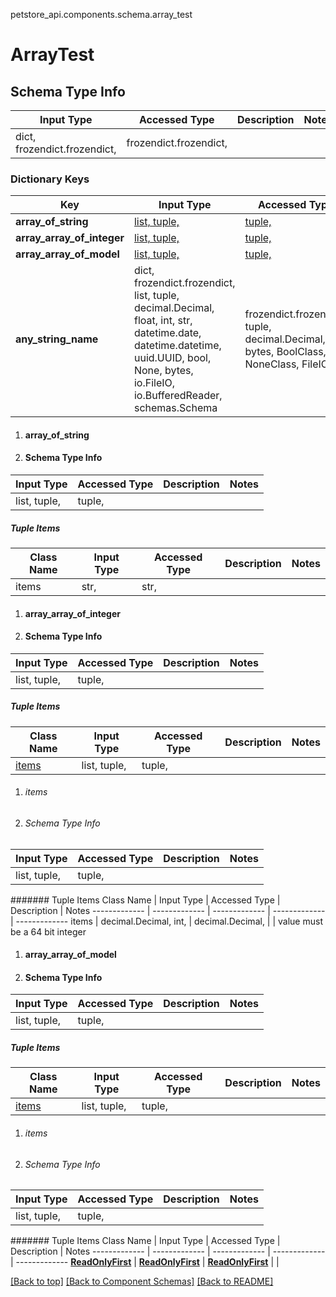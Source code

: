 <a name="top"></a>
petstore_api.components.schema.array_test
# ArrayTest

## Schema Type Info
Input Type | Accessed Type | Description | Notes
------------ | ------------- | ------------- | -------------
dict, frozendict.frozendict,  | frozendict.frozendict,  |  |

### Dictionary Keys
Key | Input Type | Accessed Type | Description | Notes
------------ | ------------- | ------------- | ------------- | -------------
**array_of_string** | [list, tuple, ](#array_of_string) | [tuple, ](#array_of_string) |  | [optional]
**array_array_of_integer** | [list, tuple, ](#array_array_of_integer) | [tuple, ](#array_array_of_integer) |  | [optional]
**array_array_of_model** | [list, tuple, ](#array_array_of_model) | [tuple, ](#array_array_of_model) |  | [optional]
**any_string_name** | dict, frozendict.frozendict, list, tuple, decimal.Decimal, float, int, str, datetime.date, datetime.datetime, uuid.UUID, bool, None, bytes, io.FileIO, io.BufferedReader, schemas.Schema | frozendict.frozendict, tuple, decimal.Decimal, str, bytes, BoolClass, NoneClass, FileIO | any string name can be used but the value must be the correct type | [optional]

1. #### array_of_string
1. #### Schema Type Info
Input Type | Accessed Type | Description | Notes
------------ | ------------- | ------------- | -------------
list, tuple,  | tuple,  |  |
##### Tuple Items
Class Name | Input Type | Accessed Type | Description | Notes
------------- | ------------- | ------------- | ------------- | -------------
items | str,  | str,  |  |


1. #### array_array_of_integer
1. #### Schema Type Info
Input Type | Accessed Type | Description | Notes
------------ | ------------- | ------------- | -------------
list, tuple,  | tuple,  |  |
##### Tuple Items
Class Name | Input Type | Accessed Type | Description | Notes
------------- | ------------- | ------------- | ------------- | -------------
[items](#items) | list, tuple,  | tuple,  |  |
1. ###### items
1. ###### Schema Type Info
Input Type | Accessed Type | Description | Notes
------------ | ------------- | ------------- | -------------
list, tuple,  | tuple,  |  |
####### Tuple Items
Class Name | Input Type | Accessed Type | Description | Notes
------------- | ------------- | ------------- | ------------- | -------------
items | decimal.Decimal, int,  | decimal.Decimal,  |  | value must be a 64 bit integer



1. #### array_array_of_model
1. #### Schema Type Info
Input Type | Accessed Type | Description | Notes
------------ | ------------- | ------------- | -------------
list, tuple,  | tuple,  |  |
##### Tuple Items
Class Name | Input Type | Accessed Type | Description | Notes
------------- | ------------- | ------------- | ------------- | -------------
[items](#items) | list, tuple,  | tuple,  |  |
1. ###### items
1. ###### Schema Type Info
Input Type | Accessed Type | Description | Notes
------------ | ------------- | ------------- | -------------
list, tuple,  | tuple,  |  |
####### Tuple Items
Class Name | Input Type | Accessed Type | Description | Notes
------------- | ------------- | ------------- | ------------- | -------------
[**ReadOnlyFirst**](read_only_first.ReadOnlyFirst.md) | [**ReadOnlyFirst**](read_only_first.ReadOnlyFirst.md) | [**ReadOnlyFirst**](read_only_first.ReadOnlyFirst.md) |  |



[[Back to top]](#top) [[Back to Component Schemas]](../../../README.md#Component-Schemas) [[Back to README]](../../../README.md)
